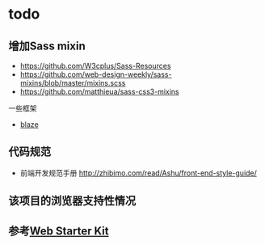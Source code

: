# todo
## 增加Sass mixin
* https://github.com/W3cplus/Sass-Resources
* https://github.com/web-design-weekly/sass-mixins/blob/master/mixins.scss
* https://github.com/matthieua/sass-css3-mixins

一些框架
* [blaze](https://github.com/BlazeCSS/blaze/tree/master/scss)

## 代码规范
* 前端开发规范手册 http://zhibimo.com/read/Ashu/front-end-style-guide/

## 该项目的浏览器支持性情况

## 参考[Web Starter Kit](https://github.com/google/web-starter-kit)



